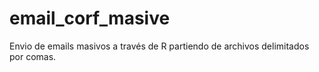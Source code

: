 # email_corf_masive
Envio de emails masivos a través de R partiendo de archivos delimitados por comas.
